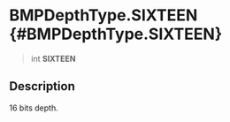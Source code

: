 BMPDepthType.SIXTEEN {#BMPDepthType.SIXTEEN}
====================

> int **SIXTEEN**

Description
-----------

16 bits depth.

